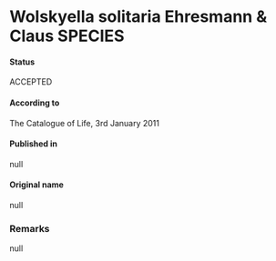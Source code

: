 Wolskyella solitaria Ehresmann & Claus SPECIES
=======

#### Status
ACCEPTED

#### According to
The Catalogue of Life, 3rd January 2011

#### Published in
null

#### Original name
null

### Remarks
null